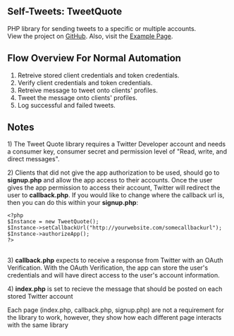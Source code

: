 <html>
	<h2>Self-Tweets: TweetQuote</h2>
	<p>PHP library for sending tweets to a specific or multiple accounts. <br />
	View the project on <a href="https://github.com/drthomas21/TweetQuote">GitHub</a>. Also, visit the <a href="http://self-tweets.truekip.com/">Example Page</a>.</p>
	<h2>Flow Overview For Normal Automation</h2>
	<ol>
		<li>Retreive stored client credentials and token credentials.</li>
		<li>Verify client credentials and token credentials.</li>
		<li>Retreive message to tweet onto clients' profiles.</li>
		<li>Tweet the message onto clients' profiles.</li>
		<li>Log successful and failed tweets.</li>
	</ol>
	<h2>Notes</h2>
	<p>1) The Tweet Quote library requires a Twitter Developer account and needs a consumer key, consumer secret and permission level of "Read, write, and direct messages".</p>
	<p>2) Clients that did not give the app authorization to be used, should go to <strong>signup.php</strong> and allow the app access to their accounts. Once the user gives the app permission 
	to access their account, Twitter will redirect the user to <strong>callback.php</strong>. If you would like to change where the callback url is, then you can do this within your <strong>signup.php</strong>:<br /></p>
	<pre><code>&lt;?php
$Instance = new TweetQuote();
$Instance-&gt;setCallbackUrl("http:&#47;&#47;yourwebsite.com&#47;somecallbackurl");
$Instance-&gt;authorizeApp();
?&gt;</code>
    </pre>
	<p>3) <strong>callback.php</strong> expects to receive a response from Twitter with an OAuth Verification. With the OAuth Verification, the app can store the user's credentials and will have direct access to the
	user's account information.</p>
	<p>4) <strong>index.php</strong> is set to recieve the message that should be posted on each stored Twitter account</p>
	<p>Each page (index.php, callback.php, signup.php) are not a requirement for the library to work, however, they show how each different page interacts with the same library</p>
</html>